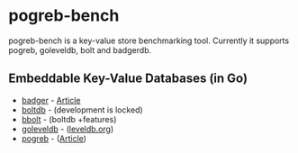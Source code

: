 pogreb-bench
============

pogreb-bench is a key-value store benchmarking tool. Currently it supports pogreb, goleveldb, bolt and badgerdb.

## Embeddable Key-Value Databases (in Go)

- [badger](https://github.com/dgraph-io/badger) - [Article](https://blog.dgraph.io/post/badger/)
- [boltdb](https://github.com/boltdb/bolt) - (development is locked)
- [bbolt](https://github.com/coreos/bbolt) - (boltdb +features)
- [goleveldb](https://github.com/syndtr/goleveldb) - ([leveldb.org](http://leveldb.org/))
- [pogreb](https://github.com/akrylysov/pogreb) - ([Article](https://artem.krylysov.com/blog/2018/03/24/pogreb-key-value-store/))
